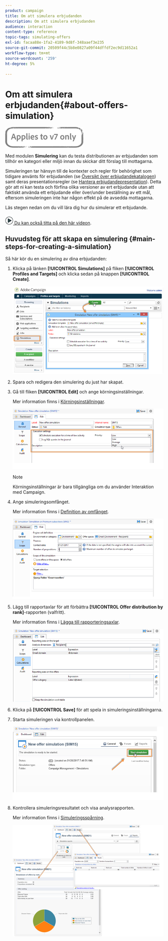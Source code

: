 ```yaml
---
product: campaign
title: Om att simulera erbjudanden
description: Om att simulera erbjudanden
audience: interaction
content-type: reference
topic-tags: simulating-offers
exl-id: facaa88e-1fa2-4189-9d8f-348aaef3e235
source-git-commit: 20509f44c5b8e0827a09f44dffdf2ec9d11652a1
workflow-type: tm+mt
source-wordcount: '259'
ht-degree: 5%

---
```


# Om att simulera erbjudanden{#about-offers-simulation}

![](../../assets/v7-only.svg)

Med modulen **Simulering** kan du testa distributionen av erbjudanden som tillhör en kategori eller miljö innan du skickar ditt förslag till mottagarna.

Simuleringen tar hänsyn till de kontexter och regler för behörighet som tidigare använts för erbjudanden (se [Översikt över erbjudandekatalogen](../../interaction/using/offer-catalog-overview.md)) samt deras presentationsregler (se [Hantera erbjudandepresentation](../../interaction/using/managing-offer-presentation.md)). Detta gör att ni kan testa och förfina olika versioner av ert erbjudande utan att faktiskt använda ett erbjudande eller över/under beställning av ett mål, eftersom simuleringen inte har någon effekt på de avsedda mottagarna.

Läs stegen nedan om du vill lära dig hur du simulerar ett erbjudande.

![](assets/do-not-localize/how-to-video.png)[ Du kan också titta på den här videon](https://helpx.adobe.com/campaign/classic/how-to/simulate-offer-in-acv6.html?playlist=/ccx/v1/collection/product/campaign/classic/segment/digital-marketers/explevel/intermediate/applaunch/introduction/collection.ccx.js&amp;ref=helpx.adobe.com).

## Huvudsteg för att skapa en simulering {#main-steps-for-creating-a-simulation}

Så här kör du en simulering av dina erbjudanden:

1. Klicka på länken **[!UICONTROL Simulations]** på fliken **[!UICONTROL Profiles and Targets]** och klicka sedan på knappen **[!UICONTROL Create]**.

   ![](assets/offer_simulation_001.png)

1. Spara och redigera den simulering du just har skapat.
1. Gå till fliken **[!UICONTROL Edit]** och ange körningsinställningar.

   Mer information finns i [Körningsinställningar](../../interaction/using/execution-settings.md).

   ![](assets/offer_simulation_003.png)

   >[!NOTE]
   >
   >Körningsinställningar är bara tillgängliga om du använder Interaktion med Campaign.

1. Ange simuleringsomfånget.

   Mer information finns i [Definition av omfånget](../../interaction/using/simulation-scope.md#definition-of-the-scope).

   ![](assets/offer_simulation_004.png)

1. Lägg till rapportaxlar för att förbättra **[!UICONTROL Offer distribution by rank]**-rapporten (valfritt).

   Mer information finns i [Lägga till rapporteringsaxlar](../../interaction/using/simulation-scope.md#adding-reporting-axes).

   ![](assets/offer_simulation_005.png)

1. Klicka på **[!UICONTROL Save]** för att spela in simuleringsinställningarna.
1. Starta simuleringen via kontrollpanelen.

   ![](assets/offer_simulation_006.png)

1. Kontrollera simuleringsresultatet och visa analysrapporten.

   Mer information finns i [Simuleringsspårning](../../interaction/using/simulation-tracking.md).

   ![](assets/offer_simulation_007.png)
